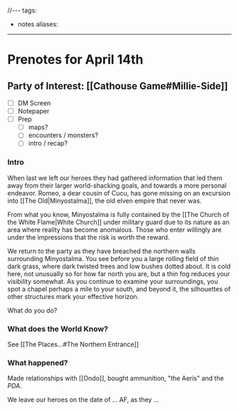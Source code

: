 //---
tags:
  - notes
aliases:
---

# Prenotes for April 14th
## Party of Interest: [[Cathouse Game#Millie-Side]]
- [ ] DM Screen
- [ ] Notepaper
- [ ] Prep
	- [ ] maps?
	- [ ] encounters / monsters?
	- [ ] intro / recap?

### Intro

When last we left our heroes they had gathered information that led them away from their larger world-shacking goals, and towards a more personal endeavor. Romeo, a dear cousin of Cucu, has gone missing on an excursion into [[The Old|Minyostalma]], the old elven empire that never was. 

From what you know, Minyostalma is fully contained by the [[The Church of the White Flame|White Church]] under military guard due to its nature as an area where reality has become anomalous. Those who enter willingly are under the impressions that the risk is worth the reward. 

We return to the party as they have breached the northern walls surrounding Minyostalma. You see before you a large rolling field of thin dark grass, where dark twisted trees and low bushes dotted about. It is cold here, not unusually so for how far north you are, but a thin fog reduces your visibility somewhat. As you continue to examine your surroundings, you spot a chapel perhaps a mile to your south, and beyond it, the silhouettes of other structures mark your effective horizon.

What do you do?

### What does the World Know?

See [[The Places...#The Northern Entrance]]

### What happened?

Made relationships with [[Ondo]], bought ammunition, "the Aeris" and the *PDA*.


We leave our heroes on the date of ... AF, as they ...